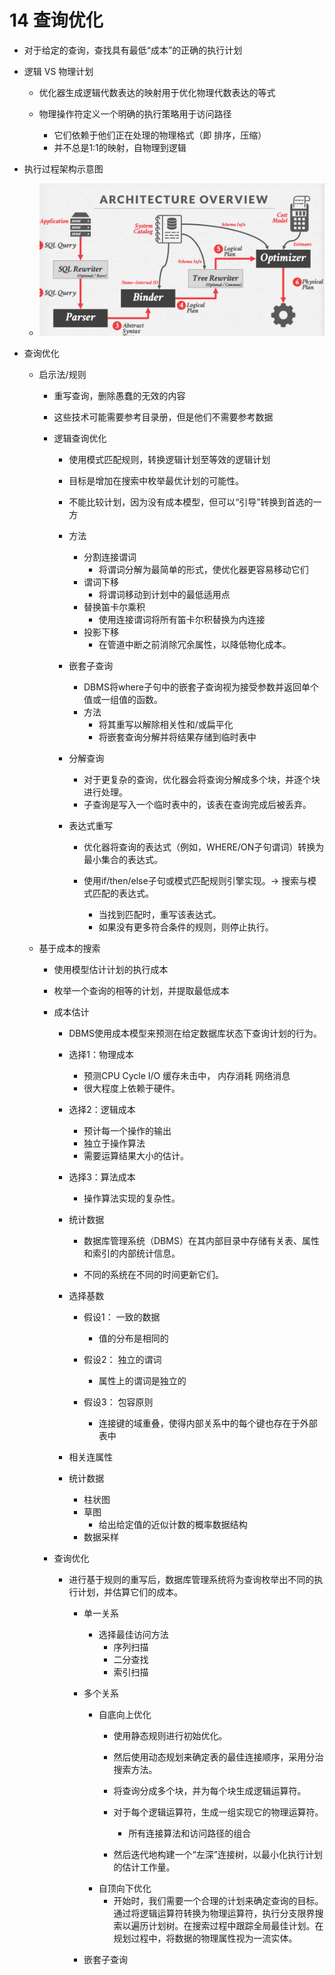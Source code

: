 # 14 查询优化
* 对于给定的查询，查找具有最低“成本”的正确的执行计划
* 逻辑 VS 物理计划
    * 优化器生成逻辑代数表达的映射用于优化物理代数表达的等式

    * 物理操作符定义一个明确的执行策略用于访问路径
        * 它们依赖于他们正在处理的物理格式（即 排序，压缩）
        * 并不总是1:1的映射，自物理到逻辑

* 执行过程架构示意图
    * ![执行过程架构](img/执行过程架构.png)

* 查询优化
    * 启示法/规则
        * 重写查询，删除愚蠢的无效的内容
        * 这些技术可能需要参考目录册，但是他们不需要参考数据

        * 逻辑查询优化
            * 使用模式匹配规则，转换逻辑计划至等效的逻辑计划
            * 目标是增加在搜索中枚举最优计划的可能性。
            * 不能比较计划，因为没有成本模型，但可以“引导”转换到首选的一方

            * 方法
                * 分割连接谓词
                    * 将谓词分解为最简单的形式，使优化器更容易移动它们
                * 谓词下移
                    * 将谓词移动到计划中的最低适用点
                * 替换笛卡尔乘积
                    * 使用连接谓词将所有笛卡尔积替换为内连接
                * 投影下移
                    * 在管道中断之前消除冗余属性，以降低物化成本。

            * 嵌套子查询
                * DBMS将where子句中的嵌套子查询视为接受参数并返回单个值或一组值的函数。
                + 方法
                    * 将其重写以解除相关性和/或扁平化
                    * 将嵌套查询分解并将结果存储到临时表中

            * 分解查询
                * 对于更复杂的查询，优化器会将查询分解成多个块，并逐个块进行处理。
                * 子查询是写入一个临时表中的，该表在查询完成后被丢弃。
            
            * 表达式重写
                * 优化器将查询的表达式（例如，WHERE/ON子句谓词）转换为最小集合的表达式。

                * 使用if/then/else子句或模式匹配规则引擎实现。→ 搜索与模式匹配的表达式。
                    * 当找到匹配时，重写该表达式。
                    * 如果没有更多符合条件的规则，则停止执行。

    * 基于成本的搜索
        * 使用模型估计计划的执行成本
        * 枚举一个查询的相等的计划，并提取最低成本

        * 成本估计
            * DBMS使用成本模型来预测在给定数据库状态下查询计划的行为。

            * 选择1：物理成本
                * 预测CPU Cycle I/O 缓存未击中， 内存消耗 网络消息
                * 很大程度上依赖于硬件。
            * 选择2：逻辑成本
                * 预计每一个操作的输出
                * 独立于操作算法
                * 需要运算结果大小的估计。

            * 选择3：算法成本
                * 操作算法实现的复杂性。

            * 统计数据
                * 数据库管理系统（DBMS）在其内部目录中存储有关表、属性和索引的内部统计信息。

                * 不同的系统在不同的时间更新它们。

            * 选择基数
                * 假设1： 一致的数据
                    * 值的分布是相同的

                * 假设2： 独立的谓词
                    * 属性上的谓词是独立的
                
                * 假设3： 包容原则
                    * 连接键的域重叠，使得内部关系中的每个键也存在于外部表中
            
            * 相关连属性
            
            * 统计数据
                * 柱状图
                * 草图
                    * 给出给定值的近似计数的概率数据结构
                * 数据采样

        * 查询优化
            * 进行基于规则的重写后，数据库管理系统将为查询枚举出不同的执行计划，并估算它们的成本。
                * 单一关系
                    * 选择最佳访问方法
                        * 序列扫描
                        * 二分查找
                        * 索引扫描

                * 多个关系
                    * 自底向上优化
                        * 使用静态规则进行初始优化。
                        * 然后使用动态规划来确定表的最佳连接顺序，采用分治搜索方法。

                        * 将查询分成多个块，并为每个块生成逻辑运算符。
                        * 对于每个逻辑运算符，生成一组实现它的物理运算符。
                            * 所有连接算法和访问路径的组合
                        * 然后迭代地构建一个“左深”连接树，以最小化执行计划的估计工作量。
                    * 自顶向下优化
                        * 开始时，我们需要一个合理的计划来确定查询的目标。通过将逻辑运算符转换为物理运算符，执行分支限界搜索以遍历计划树。在搜索过程中跟踪全局最佳计划。在规划过程中，将数据的物理属性视为一流实体。
                * 嵌套子查询





